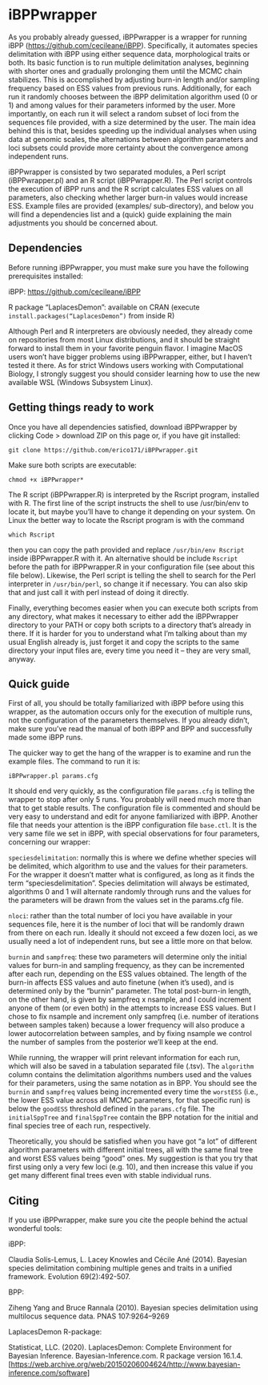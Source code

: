 
# iBPPwrapper

As you probably already guessed, iBPPwrapper is a wrapper for running iBPP (https://github.com/cecileane/iBPP). Specifically, it automates species delimitation with iBPP using either sequence data, morphological traits or both. Its basic function is to run multiple delimitation analyses, beginning with shorter ones and gradually prolonging them until the MCMC chain stabilizes. This is accomplished by adjusting burn-in length and/or sampling frequency based on ESS values from previous runs. Additionally, for each run it randomly chooses between the iBPP delimitation algorithm used (0 or 1) and among values for their parameters informed by the user. More importantly, on each run it will select a random subset of loci from the sequences file provided, with a size determined by the user. The main idea behind this is that, besides speeding up the individual analyses when using data at genomic scales, the alternations between algorithm parameters and loci subsets could provide more certainty about the convergence among independent runs.

iBPPwrapper is consisted by two separated modules, a Perl script (iBPPwrapper.pl) and an R script (iBPPwrapper.R). The Perl script controls the execution of iBPP runs and the R script calculates ESS values on all parameters, also checking whether larger burn-in values would increase ESS. Example files are provided (examples/ sub-directory), and below you will find a dependencies list and a (quick) guide explaining the main adjustments you should be concerned about.


## Dependencies

Before running iBPPwrapper, you must make sure you have the following prerequisites installed:

iBPP: https://github.com/cecileane/iBPP

R package “LaplacesDemon”: available on CRAN (execute `install.packages(“LaplacesDemon”)` from inside R)

Although Perl and R interpreters are obviously needed, they already come on repositories from most Linux distributions, and it should be straight forward to install them in your favorite penguin flavor. I imagine MacOS users won’t have bigger problems using iBPPwrapper, either, but I haven’t tested it there. As for strict Windows users working with Computational Biology, I strongly suggest you should consider learning how to use the new available WSL (Windows Subsystem Linux).


## Getting things ready to work

Once you have all dependencies satisfied, download iBPPwrapper by clicking Code > download ZIP on this page or, if you have git installed:

`git clone https://github.com/erico171/iBPPwrapper.git`

Make sure both scripts are executable:

`chmod +x iBPPwrapper*`

The R script (iBPPwrapper.R) is interpreted by the Rscript program, installed with R. The first line of the script instructs the shell to use /usr/bin/env to locate it, but maybe you’ll have to change it depending on your system. On Linux the better way to locate the Rscript program is with the command

`which Rscript`

then you can copy the path provided and replace `/usr/bin/env Rscript` inside iBPPwrapper.R with it. An alternative should be include `Rscript` before the path for iBPPwrapper.R in your configuration file (see about this file below). Likewise, the Perl script is telling the shell to search for the Perl interpreter in `/usr/bin/perl`, so change it if necessary. You can also skip that and just call it with perl instead of doing it directly.

Finally, everything becomes easier when you can execute both scripts from any directory, what makes it necessary to either add the iBPPwrapper directory to your PATH or copy both scripts to a directory that’s already in there. If it is harder for you to understand what I’m talking about than my usual English already is, just forget it and copy the scripts to the same directory your input files are, every time you need it – they are very small, anyway.


## Quick guide

First of all, you should be totally familiarized with iBPP before using this wrapper, as the automation occurs only for the execution of multiple runs, not the configuration of the parameters themselves. If you already didn’t, make sure you’ve read the manual of both iBPP and BPP and successfully made some iBPP runs.

The quicker way to get the hang of the wrapper is to examine and run the example files. The command to run it is:

`iBPPwrapper.pl params.cfg`

It should end very quickly, as the configuration file `params.cfg` is telling the wrapper to stop after only 5 runs. You probably will need much more than that to get stable results. The configuration file is commented and should be very easy to understand and edit for anyone familiarized with iBPP. Another file that needs your attention is the iBPP configuration file `base.ctl`. It is the very same file we set in iBPP, with special observations for four parameters, concerning our wrapper:

`speciesdelimitation`: normally this is where we define whether species will be delimited, which algorithm to use and the values for their parameters. For the wrapper it doesn’t matter what is configured, as long as it finds the term “speciesdelimitation”. Species delimitation will always be estimated, algorithms 0 and 1 will alternate randomly through runs and the values for the parameters will be drawn from the values set in the params.cfg file.

`nloci`: rather than the total number of loci you have available in your sequences file, here it is the number of loci that will be randomly drawn from there on each run. Ideally it should not exceed a few dozen loci, as we usually need a lot of independent runs, but see a little more on that below.

`burnin` and `sampfreq`: these two parameters will determine only the initial values for burn-in and sampling frequency, as they can be incremented after each run, depending on the ESS values obtained. The length of the burn-in affects ESS values and auto finetune (when it’s used), and is determined only by the “burnin” parameter. The total post-burn-in length, on the other hand, is given by sampfreq x nsample, and I could increment anyone of them (or even both) in the attempts to increase ESS values. But I chose to fix nsample and increment only sampfreq (i.e. number of iterations between samples taken) because a lower frequency will also produce a lower autocorrelation between samples, and by fixing nsample we control the number of samples from the posterior we’ll keep at the end.

While running, the wrapper will print relevant information for each run, which will also be saved in a tabulation separated file (.tsv). The `algorithm` column contains the delimitation algorithms numbers used and the values for their parameters, using the same notation as in BPP. You should see the `burnin` and `sampfreq` values being incremented every time the `worstESS` (i.e., the lower ESS value across all MCMC parameters, for that specific run) is below the `goodESS` threshold defined in the `params.cfg` file. The `initialSppTree` and `finalSppTree` contain the BPP notation for the initial and final species tree of each run, respectively.

Theoretically, you should be satisfied when you have got “a lot” of different algorithm parameters with different initial trees, all with the same final tree and worst ESS values being “good” ones. My suggestion is that you try that first using only a very few loci (e.g. 10), and then increase this value if you get many different final trees even with stable individual runs.

## Citing

If you use iBPPwrapper, make sure you cite the people behind the actual wonderful tools:

iBPP:

Claudia Solís-Lemus, L. Lacey Knowles and Cécile Ané (2014). Bayesian species delimitation combining multiple genes and traits in a unified framework. Evolution 69(2):492-507.

BPP:

Ziheng Yang and Bruce Rannala (2010). Bayesian species delimitation using multilocus sequence data. PNAS 107:9264–9269

LaplacesDemon R-package:

Statisticat, LLC. (2020). LaplacesDemon: Complete Environment for Bayesian Inference. Bayesian-Inference.com. R package version 16.1.4. [https://web.archive.org/web/20150206004624/http://www.bayesian-inference.com/software]
